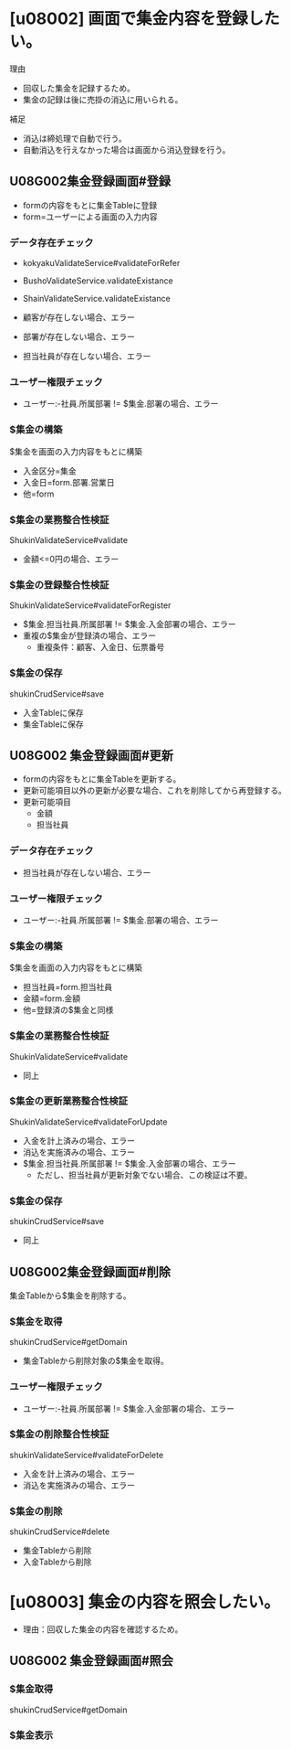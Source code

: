 # [u08002] 画面で集金内容を登録したい。

理由
- 回収した集金を記録するため。
- 集金の記録は後に売掛の消込に用いられる。

補足
- 消込は締処理で自動で行う。
- 自動消込を行えなかった場合は画面から消込登録を行う。

## U08G002集金登録画面#登録

- formの内容をもとに集金Tableに登録
- form=ユーザーによる画面の入力内容

### データ存在チェック

- kokyakuValidateService#validateForRefer
- BushoValidateService.validateExistance
- ShainValidateService.validateExistance

- 顧客が存在しない場合、エラー
- 部署が存在しない場合、エラー
- 担当社員が存在しない場合、エラー

### ユーザー権限チェック

- ユーザー:-社員.所属部署 != $集金.部署の場合、エラー

### $集金の構築

$集金を画面の入力内容をもとに構築
- 入金区分=集金
- 入金日=form.部署.営業日
- 他=form

### $集金の業務整合性検証
ShukinValidateService#validate

- 金額<=0円の場合、エラー

### $集金の登録整合性検証
ShukinValidateService#validateForRegister

- $集金.担当社員.所属部署 != $集金.入金部署の場合、エラー
- 重複の$集金が登録済の場合、エラー
	- 重複条件：顧客、入金日、伝票番号

### $集金の保存
shukinCrudService#save

- 入金Tableに保存
- 集金Tableに保存

## U08G002 集金登録画面#更新

- formの内容をもとに集金Tableを更新する。
- 更新可能項目以外の更新が必要な場合、これを削除してから再登録する。
- 更新可能項目
	- 金額
	- 担当社員

### データ存在チェック

- 担当社員が存在しない場合、エラー

### ユーザー権限チェック

- ユーザー:-社員.所属部署 != $集金.部署の場合、エラー

### $集金の構築

$集金を画面の入力内容をもとに構築

- 担当社員=form.担当社員
- 金額=form.金額
- 他=登録済の$集金と同様

### $集金の業務整合性検証
ShukinValidateService#validate

- 同上

### $集金の更新業務整合性検証
ShukinValidateService#validateForUpdate

- 入金を計上済みの場合、エラー
- 消込を実施済みの場合、エラー
- $集金.担当社員.所属部署 != $集金.入金部署の場合、エラー
	- ただし、担当社員が更新対象でない場合、この検証は不要。

### $集金の保存
shukinCrudService#save

- 同上

## U08G002集金登録画面#削除

集金Tableから$集金を削除する。

### $集金を取得
shukinCrudService#getDomain

- 集金Tableから削除対象の$集金を取得。

### ユーザー権限チェック

- ユーザー:-社員.所属部署 != $集金.入金部署の場合、エラー

### $集金の削除整合性検証
shukinValidateService#validateForDelete

- 入金を計上済みの場合、エラー
- 消込を実施済みの場合、エラー

### $集金の削除
shukinCrudService#delete

- 集金Tableから削除
- 入金Tableから削除

# [u08003] 集金の内容を照会したい。

- 理由：回収した集金の内容を確認するため。

## U08G002 集金登録画面#照会

### $集金取得
shukinCrudService#getDomain

### $集金表示
